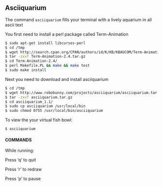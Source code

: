 ---
---

Asciiquarium
-------

The command `asciiquarium` fills your terminal with a lively aquarium in all ascii text


<!--more-->

You first need to install a perl package called Term-Animation

~~~ bash
$ sudo apt-get install libcurses-perl
$ cd /tmp
$ wget http://search.cpan.org/CPAN/authors/id/K/KB/KBAUCOM/Term-Animation-2.4.tar.gz
$ tar -zxvf Term-Animation-2.4.tar.gz
$ cd Term-Animation-2.4/
$ perl Makefile.PL && make && make test
$ sudo make install
~~~

Next you need to download and install asciiquarium

~~~ bash
$ cd /tmp
$ wget http://www.robobunny.com/projects/asciiquarium/asciiquarium.tar.gz
$ tar -zxvf asciiquarium.tar.gz
$ cd asciiquarium_1.1/
$ sudo cp asciiquarium /usr/local/bin
$ sudo chmod 0755 /usr/local/bin/asciiquarium
~~~

To view the your virtual fish bowl:

~~~ bash
$ asciiquarium
~~~

#### COMMANDS

While running:

Press ‘q’ to quit

Press ‘r’ to redraw

Press ‘p’ to pause






